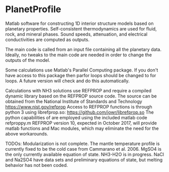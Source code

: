 # PlanetProfile
Matlab software for constructing 1D interior structure models based on planetary properties. Self-consistent thermodynamics are used for fluid, rock, and mineral phases. Sound speeds, attenuation, and electrical conductivities are computed as outputs.

The main code is called from an input file containing all the planetary data.  Ideally, no tweaks to the main code are needed in order to change the outputs of the model.  

Some calculations use Matlab's Parallel Computing package.  If you don't have access to this package then parfor loops should be changed to for loops.  A future version will check and do this automatically.

Calculations with NH3 solutions use REFPROP and require a compiled dynamic library based on the REFPROP source code.  The source can be obtained from the National Institute of Standards and Technology https://www.nist.gov/refprop
Access to REFPROP functions is through python 3 using librefprop.so: https://github.com/jowr/librefprop.so
The python capabilities of are employed using the included matlab code refproppy.m
REFPROP version 10, expected in October 2017, will provide matlab functions and Mac modules, which may eliminate the need for the above workarounds.

TODOs:
Modularization is not complete. 
The mantle temperature profile is currently fixed to be the cold case from Cammarano et al. 2006.
MgSO4 is the only currently available equation of state.
NH3-H2O is in progress.
NaCl and Na2SO4 have data sets and preliminary equations of state, but melting behavior has not been coded.
